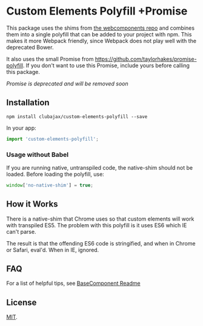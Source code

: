 # Custom Elements Polyfill +Promise

This package uses the shims from [the webcomponents repo](https://github.com/webcomponents/custom-elements)
and combines them into a single polyfill that can be added to your project with npm.
This makes it more Webpack friendly, since Webpack does not play well with the deprecated Bower.

It also uses the small Promise from https://github.com/taylorhakes/promise-polyfill. If you 
don't want to use this Promise, include yours before calling this package.

*Promise is deprecated and will be removed soon*

## Installation

    npm install clubajax/custom-elements-polyfill --save
    
In your app:
```jsx harmony
import 'custom-elements-polyfill';
```
### Usage without Babel

If you are running native, untranspiled code, the native-shim should not be loaded. Before loading the polyfill, use:
```jsx harmony
window['no-native-shim'] = true;
```

## How it Works

There is a native-shim that Chrome uses so that custom elements will work with transpiled ES5. 
The problem with this polyfill is it uses ES6 which IE can't parse.

The result is that the offending ES6 code is stringified, and when in Chrome or Safari, eval'd. When in IE, ignored.

## FAQ

For a list of helpful tips, see [BaseComponent Readme](https://github.com/clubajax/BaseComponent#es6-faq)

## License

[MIT](./LICENSE).
